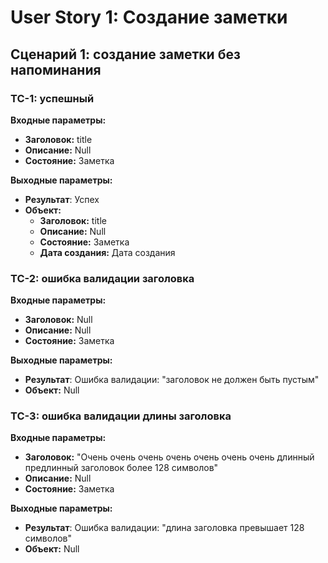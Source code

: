 # User Story 1: Создание заметки

## Сценарий 1: создание заметки без напоминания

### TC-1: успешный

**Входные параметры:**

- **Заголовок:** title
- **Описание:** Null
- **Состояние:** Заметка

**Выходные параметры:**

- **Результат**: Успех
- **Объект:**
    - **Заголовок:** title
    - **Описание:** Null
    - **Состояние:** Заметка
    - **Дата создания:** Дата создания

### TC-2: ошибка валидации заголовка

**Входные параметры:**

- **Заголовок:** Null
- **Описание:** Null
- **Состояние:** Заметка

**Выходные параметры:**

- **Результат**: Ошибка валидации: "заголовок не должен быть пустым"
- **Объект:** Null

### TC-3: ошибка валидации длины заголовка

**Входные параметры:**

- **Заголовок:** "Очень очень очень очень очень очень очень длинный предлинный заголовок более 128 символов"
- **Описание:** Null
- **Состояние:** Заметка

**Выходные параметры:**

- **Результат**: Ошибка валидации: "длина заголовка превышает 128 символов"
- **Объект:** Null